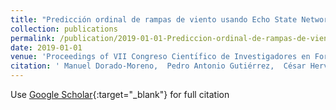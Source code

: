 ```yaml
---
title: "Predicción ordinal de rampas de viento usando Echo State Networks de complejidad reducida"
collection: publications
permalink: /publication/2019-01-01-Prediccion-ordinal-de-rampas-de-viento-usando-Echo-State-Networks-de-complejidad-reducida
date: 2019-01-01
venue: 'Proceedings of VII Congreso Cientı́fico de Investigadores en Formación'
citation: ' Manuel Dorado-Moreno,  Pedro Antonio Gutiérrez,  César Hervás-Martínez, &quot;Predicción ordinal de rampas de viento usando Echo State Networks de complejidad reducida.&quot; Proceedings of VII Congreso Cientı́fico de Investigadores en Formación, Vol. III, 2019, pp. 629--632.'
---
```

Use [Google Scholar](https://scholar.google.com/scholar?q=Predicci&#x27;on+ordinal+de+rampas+de+viento+usando+Echo+State+Networks+de+complejidad+reducida){:target="_blank"} for full citation